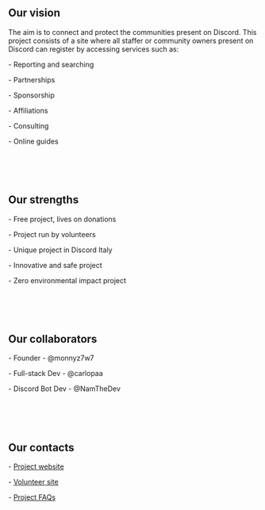 Our vision
----------

The aim is to connect and protect the communities present on Discord. This project consists of a site where all staffer or community owners present on Discord can register by accessing services such as:

\- Reporting and searching

\- Partnerships

\- Sponsorship

\- Affiliations

\- Consulting

\- Online guides

ㅤ

ㅤ

Our strengths
-------------

\- Free project, lives on donations

\- Project run by volunteers

\- Unique project in Discord Italy

\- Innovative and safe project

\- Zero environmental impact project

ㅤ

ㅤ

Our collaborators
-----------------

\- Founder - @monnyz7w7 

\- Full-stack Dev - @carlopaa  

\- Discord Bot Dev - @NamTheDev 

ㅤ

ㅤ

Our contacts
------------

\- [Project website](https://safe.monnycraft.com/)

\- [Volunteer site](https://safe.monnycraft.com/s/volontari/it)

\- [Project FAQs](https://safe.monnycraft.com/s/FAQs/it)

ㅤ

ㅤ
